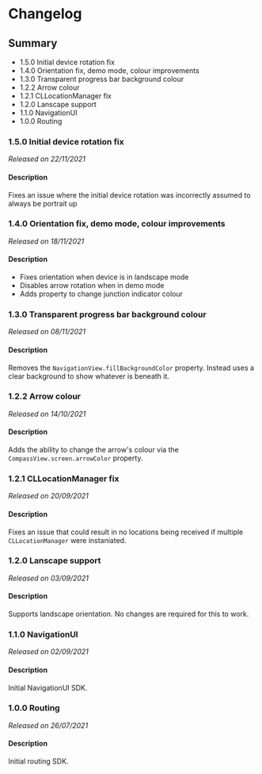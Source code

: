 # Changelog

## Summary
 - 1.5.0 Initial device rotation fix
 - 1.4.0 Orientation fix, demo mode, colour improvements
 - 1.3.0 Transparent progress bar background colour
 - 1.2.2 Arrow colour
 - 1.2.1 CLLocationManager fix
 - 1.2.0 Lanscape support
 - 1.1.0 NavigationUI
 - 1.0.0 Routing

### 1.5.0 Initial device rotation fix
*Released on 22/11/2021*

#### Description
Fixes an issue where the initial device rotation was incorrectly assumed to always be portrait up

### 1.4.0 Orientation fix, demo mode, colour improvements
*Released on 18/11/2021*

#### Description
- Fixes orientation when device is in landscape mode
- Disables arrow rotation when in demo mode
- Adds property to change junction indicator colour

### 1.3.0 Transparent progress bar background colour
*Released on 08/11/2021*

#### Description
Removes the `NavigationView.fillBackgroundColor` property. Instead uses a clear background to show whatever is beneath it.

### 1.2.2 Arrow colour
*Released on 14/10/2021*

#### Description
Adds the ability to change the arrow's colour via the `CompassView.screen.arrowColor` property.

### 1.2.1 CLLocationManager fix
*Released on 20/09/2021*

#### Description
Fixes an issue that could result in no locations being received if multiple `CLLocationManager` were instaniated.

### 1.2.0 Lanscape support
*Released on 03/09/2021*

#### Description
Supports landscape orientation. No changes are required for this to work.


### 1.1.0 NavigationUI
*Released on 02/09/2021*

#### Description
Initial NavigationUI SDK.


### 1.0.0 Routing
*Released on 26/07/2021*

#### Description
Initial routing SDK.
